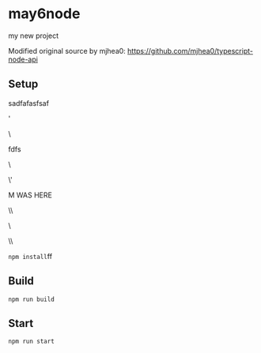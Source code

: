 # may6node

my new project

Modified original source by mjhea0: https://github.com/mjhea0/typescript-node-api

## Setup



















sadfafasfsaf












'




\\





fdfs
























































\













































\\\'









M WAS HERE

















































\\\

































\\








\\\






























`npm install`ff












## Build







`npm run build`





## Start

`npm run start`


